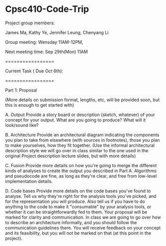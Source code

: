 Cpsc410-Code-Trip
=================
Project group members:

James Ma, 
Kathy Ye, 
Jennifer Leung, 
Chenyang Li

Group meeting: Wensday 11AM-12PM,

Next meeting time: Sep 29th(Mon) 11AM

=================

Current Task ( Due Oct 6th):

=================

Part 1: Proposal

(More details on submission format, lengths, etc, will be provided soon, but this is enough to get started with)

A. Output
Provide a story board or description (sketch, whatever) of your concept for your output. What are you going to produce? What will it look/sound like?

B. Architecture
Provide an architectural diagram indicating the components you plan to take from elsewhere (with sources in footnotes), those you plan to make yourselves, how they fit together. (Use the informal architectural description style we will go over in class similar to the one used in the original Project description lecture slides, but with more details)

C. Fusion
Provide more details on how you're going to merge the different kinds of analyses to create the output you described in Part A. Algorithms and pseudocode are fine, as long as they're clear, and free from low-level implementation details.

D. Code bases
Provide more details on the code bases you've found to analyse. Tell us why they're right for the analysis tools you've picked, and for the representation you will produce. Also tell us if you have to do anything to the code to make it "consumable" by your analysis tools, or whether it can be straightforwardly fed to them.
Your proposal will be marked for clarity and communication. In class we are going to go over how to describe an architecture informally, and you should follow the communication guidelines there. You will receive feedback on your concept and its feasibility, but you will not be marked on that (at this point in the project).
